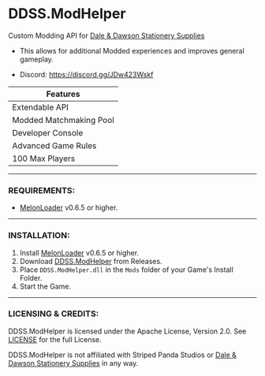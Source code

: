# DDSS.ModHelper
Custom Modding API for [Dale & Dawson Stationery Supplies](https://store.steampowered.com/app/2920570/Dale__Dawson_Stationery_Supplies/)

- This allows for additional Modded experiences and improves general gameplay.

* Discord: https://discord.gg/JDw423Wskf

| Features |
| - |
| Extendable API |
| Modded Matchmaking Pool |
| Developer Console |
| Advanced Game Rules |
| 100 Max Players |

---

### REQUIREMENTS:

- [MelonLoader](https://github.com/LavaGang/MelonLoader/releases) v0.6.5 or higher.

---

### INSTALLATION:

1) Install [MelonLoader](https://github.com/LavaGang/MelonLoader/releases) v0.6.5 or higher.
2) Download [DDSS.ModHelper](https://github.com/HerpDerpinstine/DDSS.ModHelper/releases) from Releases.
3) Place ``DDSS.ModHelper.dll`` in the ``Mods`` folder of your Game's Install Folder.
4) Start the Game.

---

### LICENSING & CREDITS:

DDSS.ModHelper is licensed under the Apache License, Version 2.0. See [LICENSE](https://github.com/HerpDerpinstine/DDSS.ModHelper/blob/main/LICENSE.md) for the full License.

DDSS.ModHelper is not affiliated with Striped Panda Studios or [Dale & Dawson Stationery Supplies](https://store.steampowered.com/app/2920570/Dale__Dawson_Stationery_Supplies/) in any way.